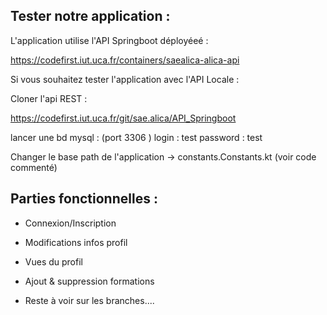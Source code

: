 ## Tester notre application : 

L'application utilise l'API Springboot déployéeé : 

https://codefirst.iut.uca.fr/containers/saealica-alica-api

Si vous souhaitez tester l'application avec l'API Locale : 

Cloner l'api REST : 

https://codefirst.iut.uca.fr/git/sae.alica/API_Springboot

lancer une bd mysql : 
(port 3306 )
login : test
password : test

Changer le base path de l'application 
-> constants.Constants.kt (voir code commenté)


## Parties fonctionnelles : 

- Connexion/Inscription
- Modifications infos profil
- Vues du profil
- Ajout & suppression formations

- Reste à voir sur les branches....